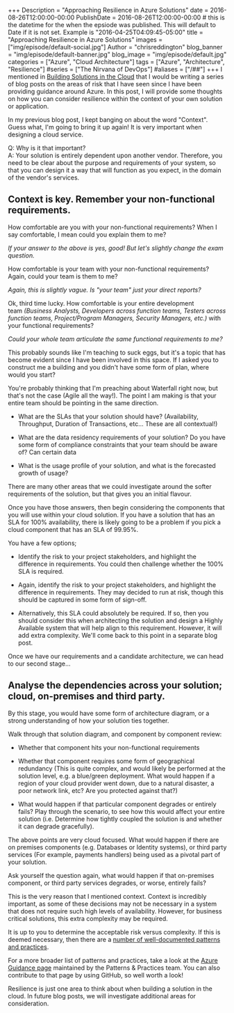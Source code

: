 +++
Description = "Approaching Resilience in Azure Solutions"
date = 2016-08-26T12:00:00-00:00
PublishDate = 2016-08-26T12:00:00-00:00 # this is the datetime for the when the epsiode was published. This will default to Date if it is not set. Example is "2016-04-25T04:09:45-05:00"
title = "Approaching Resilience in Azure Solutions"
images = ["img/episode/default-social.jpg"]
Author = "chrisreddington"
blog_banner = "img/episode/default-banner.jpg"
blog_image = "img/episode/default.jpg"
categories = ["Azure", "Cloud Architecture"]
tags = ["Azure", "Architecture", "Resilience"]
#series = ["The Nirvana of DevOps"]
#aliases = ["/##"]
+++
I mentioned in [Building Solutions in the Cloud](https://www.christianreddington.co.uk/building-solutions-in-the-cloud/) that I would be writing a series of blog posts on the areas of risk that I have seen since I have been providing guidance around Azure. In this post, I will provide some thoughts on how you can consider resilience within the context of your own solution or application.

In my previous blog post, I kept banging on about the word "Context". Guess what, I'm going to bring it up again! It is very important when designing a cloud service.

Q: Why is it that important?\
A: Your solution is entirely dependent upon another vendor. Therefore, you need to be clear about the purpose and requirements of your system, so that you can design it a way that will function as you expect, in the domain of the vendor's services.

Context is key. Remember your non-functional requirements.
----------------------------------------------------------

How comfortable are you with your non-functional requirements? When I say comfortable, I mean could you explain them to me?

*If your answer to the above is yes, good! But let's slightly change the exam question.*

How comfortable is your team with your non-functional requirements? Again, could your team is them to me?

*Again, this is slightly vague. Is "your team" just your direct reports?*

Ok, third time lucky. How comfortable is your entire development team *(Business Analysts, Developers across function teams, Testers across function teams, Project/Program Managers, Security Managers, etc.)* with your functional requirements?

*Could your whole team articulate the same functional requirements to me?*

This probably sounds like I'm teaching to suck eggs, but it's a topic that has become evident since I have been involved in this space. If I asked you to construct me a building and you didn't have some form of plan, where would you start?

You're probably thinking that I'm preaching about Waterfall right now, but that's not the case (Agile all the way!). The point I am making is that your entire team should be pointing in the same direction.

-   What are the SLAs that your solution should have? (Availability, Throughput, Duration of Transactions, etc... These are all contextual!)

-   What are the data residency requirements of your solution? Do you have some form of compliance constraints that your team should be aware of? Can certain data

-   What is the usage profile of your solution, and what is the forecasted growth of usage?

There are many other areas that we could investigate around the softer requirements of the solution, but that gives you an initial flavour.

Once you have those answers, then begin considering the components that you will use within your cloud solution. If you have a solution that has an SLA for 100% availability, there is likely going to be a problem if you pick a cloud component that has an SLA of 99.95%.

You have a few options;

-   Identify the risk to your project stakeholders, and highlight the difference in requirements. You could then challenge whether the 100% SLA is required.

-   Again, identify the risk to your project stakeholders, and highlight the difference in requirements. They may decided to run at risk, though this should be captured in some form of sign-off.

-   Alternatively, this SLA could absolutely be required. If so, then you should consider this when architecting the solution and design a Highly Available system that will help align to this requirement. However, it will add extra complexity. We'll come back to this point in a separate blog post.

Once we have our requirements and a candidate architecture, we can head to our second stage...

Analyse the dependencies across your solution; cloud, on-premises and third party.
----------------------------------------------------------------------------------

By this stage, you would have some form of architecture diagram, or a strong understanding of how your solution ties together.

Walk through that solution diagram, and component by component review:

-   Whether that component hits your non-functional requirements

-   Whether that component requires some form of geographical redundancy (This is quite complex, and would likely be performed at the solution level, e.g. a blue/green deployment. What would happen if a region of your cloud provider went down, due to a natural disaster, a poor network link, etc? Are you protected against that?)

-   What would happen if that particular component degrades or entirely fails? Play through the scenario, to see how this would affect your entire solution (i.e. Determine how tightly coupled the solution is and whether it can degrade gracefully).

The above points are very cloud focused. What would happen if there are on premises components (e.g. Databases or Identity systems), or third party services (For example, payments handlers) being used as a pivotal part of your solution.

Ask yourself the question again, what would happen if that on-premises component, or third party services degrades, or worse, entirely fails?

This is the very reason that I mentioned context. Context is incredibly important, as some of these decisions may not be necessary in a system that does not require such high levels of availability. However, for business critical solutions, this extra complexity may be required.

It is up to you to determine the acceptable risk versus complexity. If this is deemed necessary, then there are a [number of well-documented patterns and practices](https://msdn.microsoft.com/en-gb/library/dn600215.aspx).

For a more broader list of patterns and practices, take a look at the [Azure Guidance page](https://azure.microsoft.com/en-us/documentation/articles/guidance/) maintained by the Patterns & Practices team. You can also contribute to that page by using GitHub, so well worth a look!

Resilience is just one area to think about when building a solution in the cloud. In future blog posts, we will investigate additional areas for consideration.